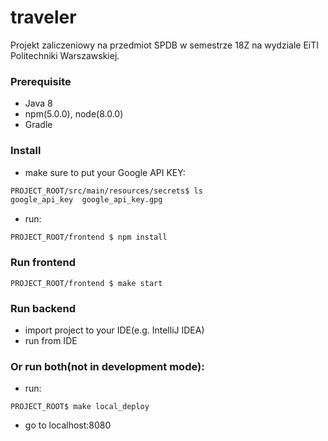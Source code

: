 # traveler

Projekt zaliczeniowy na przedmiot SPDB w semestrze 18Z na wydziale EiTI Politechniki Warszawskiej.

### Prerequisite
- Java 8
- npm(5.0.0), node(8.0.0)
- Gradle

### Install
- make sure to put your Google API KEY:
```bash
PROJECT_ROOT/src/main/resources/secrets$ ls
google_api_key  google_api_key.gpg
```
- run:
```
PROJECT_ROOT/frontend $ npm install
```

### Run frontend
```
PROJECT_ROOT/frontend $ make start
```

### Run backend
- import project to your IDE(e.g. IntelliJ IDEA)
- run from IDE

### Or run both(not in development mode):
- run:
```
PROJECT_ROOT$ make local_deploy
```
- go to localhost:8080
